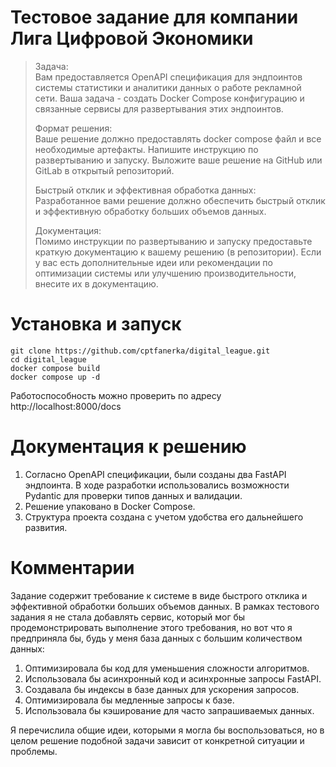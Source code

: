 # Тестовое задание для компании Лига Цифровой Экономики 
> Задача:<br />
> Вам предоставляется OpenAPI спецификация для эндпоинтов системы статистики и аналитики данных о работе рекламной сети. Ваша задача - создать Docker Compose конфигурацию и связанные сервисы для развертывания этих эндпоинтов.<br />
>
> Формат решения:<br />
> Ваше решение должно предоставлять docker compose файл и все необходимые артефакты. Напишите инструкцию по развертыванию и запуску. Выложите ваше решение на GitHub или GitLab в открытый репозиторий.<br />
>
> Быстрый отклик и эффективная обработка данных:<br />
> Разработанное вами решение должно обеспечить быстрый отклик и эффективную обработку больших объемов данных.<br />
>
> Документация:<br />
> Помимо инструкции по развертыванию и запуску предоставьте краткую документацию к вашему решению (в репозитории). Если у вас есть дополнительные идеи или рекомендации по оптимизации системы или улучшению производительности, внесите их в документацию.<br />
# Установка и запуск
```
git clone https://github.com/cptfanerka/digital_league.git
cd digital_league
docker compose build
docker compose up -d
```
Работоспособность можно проверить по адресу http://localhost:8000/docs
# Документация к решению
1. Согласно OpenAPI спецификации, были созданы два FastAPI эндпоинта. В ходе разработки использовались возможности Pydantic для проверки типов данных и валидации.<br />
2. Решение упаковано в Docker Compose.<br />
3. Структура проекта создана с учетом удобства его дальнейшего развития.<br />
# Комментарии
Задание содержит требование к системе в виде быстрого отклика и эффективной обработки больших объемов данных. В рамках тестового задания я не стала добавлять сервис, который мог бы продемонстрировать выполнение этого требования, но вот что я предприняла бы, будь у меня база данных с большим количеством данных:<br />
1. Оптимизировала бы код для уменьшения сложности алгоритмов.<br />
2. Использовала бы асинхронный код и асинхронные запросы FastAPI.<br />
3. Создавала бы индексы в базе данных для ускорения запросов.<br />
4. Оптимизировала бы медленные запросы к базе.<br />
5. Использовала бы кэширование для часто запрашиваемых данных.<br />

Я перечислила общие идеи, которыми я могла бы воспользоваться, но в целом решение подобной задачи зависит от конкретной ситуации и проблемы.
